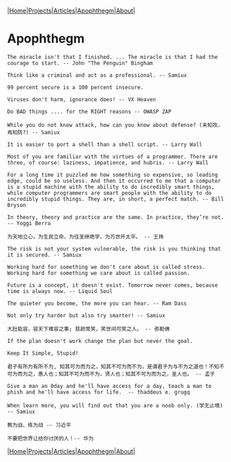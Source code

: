 |[Home](/README.md)|[Projects](/projects.md)|[Articles](/articles.md)|[Apophthegm](/apophthegm.md)|[About](/about.md)|

# **Apophthegm**

```
The miracle isn't that I finished. ... The miracle is that I had the courage to start. -- John "The Penguin" Bingham
```
```
Think like a criminal and act as a professional. -- Samiux
```
```
99 percent secure is a 100 percent insecure.
```
```
Viruses don't harm, ignorance does! -- VX Heaven
```
```
Do BAD things .... for the RIGHT reasons -- OWASP ZAP
```
```
While you do not know attack, how can you know about defense? (未知攻，焉知防?) -- Samiux
```
```
It is easier to port a shell than a shell script. -- Larry Wall
```
```
Most of you are familiar with the virtues of a programmer. There are three, of course: laziness, impatience, and hubris. -- Larry Wall
```
```
For a long time it puzzled me how something so expensive, so leading edge, could be so useless. And then it occurred to me that a computer is a stupid machine with the ability to do incredibly smart things, while computer programmers are smart people with the ability to do incredibly stupid things. They are, in short, a perfect match. -- Bill Bryson
```
```
In theory, theory and practice are the same. In practice, they’re not. -- Yoggi Berra
```
```
为天地立心，为生民立命，为往圣继绝学，为万世开太平。 -- 王炜
```
```
The risk is not your system vulnerable, the risk is you thinking that it is secured. -- Samiux
```
```
Working hard for something we don't care about is called stress. Working hard for something we care about is called passion.
```
```
Future is a concept, it doesn't exist. Tomorrow never comes, because time is always now. -- Liquid Soul
```
```
The quieter you become, the more you can hear. -- Ram Dass
```
```
Not only try harder but also try smarter! -- Samiux
```
```
大肚能容，容天下难容之事; 慈颜常笑，笑世间可笑之人。 -- 弥勒佛
```
```
If the plan doesn't work change the plan but never the goal.
```
```
Keep It Simple, Stupid!
```
```
君子有所为有所不为, 知其可为而为之，知其不可为而不为，是谓君子为与不为之道也！不知不可为而为之，愚人也；知其不可为而不为，贤人也；知其不可为而为之，圣人也。 -- 孟子
```
```
Give a man an 0day and he'll have access for a day, teach a man to phish and he'll have access for life.  -- thaddeus e. grugq
```
```
When learn more, you will find out that you are a noob only. (学无止境)  -- Samiux
```
```
教为战、练为战 -- 习近平
```
```
不要把世界让给你讨厌的人！-- 华为 
 ```
 
|[Home](/README.md)|[Projects](/projects.md)|[Articles](/articles.md)|[Apophthegm](/apophthegm.md)|[About](/about.md)|
